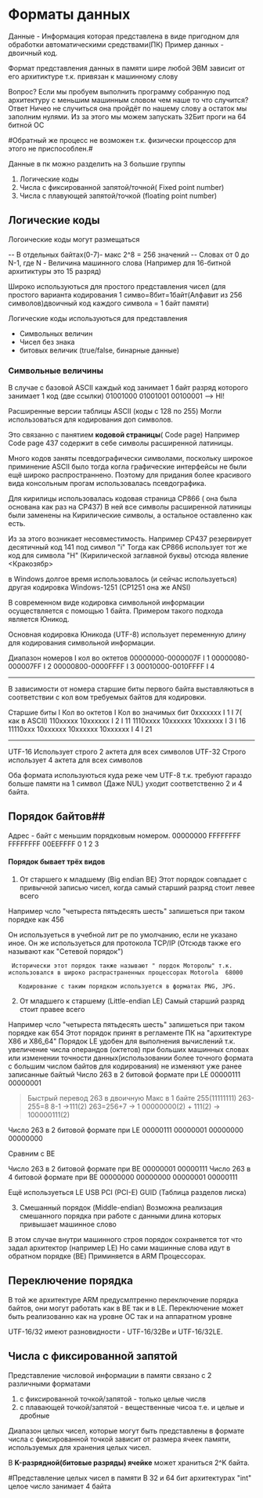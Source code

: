 # Форматы данных

Данные - Информация которая представлена в виде пригодном для обработки автоматическими средствами(ПК)
Пример данных - двоичный код.

Формат представления данных в памяти шире любой ЭВМ зависит от его архитиктуре т.к. привязан к машинному слову

Вопрос?
Если мы пробуем выполнить программу собранную под архитектуру с меньшим машинным словом чем наше то что случится?
Ответ
Ничео не случиться она пройдёт по нашему слову а остаток мы заполним нулями.
 Из за этого мы можем запускать 32Бит проги на 64 битной OC 

#Обратный же процесс не возможен т.к. физически процессор для этого не приспособлен.#
 
Данные в пк можно разделить на 3 большие группы

1. Логические коды
2. Числа с фиксированной запятой/точной( Fixed point number)
3. Числа с плавующей запятой/точкой (floating point number)


## Логические коды

Логоические коды могут размещаться

-- В отдельных байтах(0-7)- макс 2^8 = 256 значений
-- Словах от 0 до N-1, где N - Величина машинного слова (Например для 16-битной архитиктуры это 15 разряд)

Широко используються для простого представления чисел
(для простого варианта кодирования 1 симво=8бит=1байт(Алфавит из 256 символов)двоичный код каждого символа = 1 байт памяти)

Логические коды используються для представления

- Символьных величин
- Чисел без знака
- битовых величик (true/false, бинарные данные)

### Символьные величины


В случае с базовой ASCII каждый код занимает 1 байт разряд которого занимает 1 код
(две ссылки)
01001000 01001001 00100001 --> HI!


Расширенные версии таблицы ASCII (коды с 128 по 255)  Могли использоваться для кодирования доп символов.


Это связанно с панятием **кодовой страницы**( Code page) 
Например Code page 437 содержит в себе символы расширенной латиницы.

Много кодов заняты псевдографически символами, поскольку широкое приминение ASCII было тогда когла графические интерфейсы не были ещё широко распространнено.
Поэтому для придания более красивого вида консольным прогам использовалась псевдографика.

Для кирилицы использовалась кодовая страница CP866 ( она была основана как раз на CP437) В ней все символы расширенной латиницы были заменены на Кирилические символы, а остальное оставленно как есть.

Из за этого возникает несовместимость. Например CP437  резервирует десятичный код 141 под символ "i"  Тогда как CP866 использует тот же код для символа "Н" (Кирилической заглавной буквы) отсюда явление <Кракозябр>

в Windows долгое время использовалось (и сейчас используеться) другая кодировка Windows-1251 (CP1251 она же ANSI)

В современном виде кодировка символьной информации осуществляется с помощью 1 байта. Примером такого подхода является Юникод.

Основная кодировка Юникода (UTF-8) использует переменную длину для кодирования символьной информации.


Диапазон номеров        I   кол во октетов
00000000-0000007F       I  1
00000080-000007FF       I  2
00000800-0000FFFF       I  3
00010000-0010FFFF       I  4
___________________________________________________________________

В зависимости от номера старшие биты первого байта выставляються в соответствии с кол вом требуемых байтов для кодировки.

Старшие биты                        I Кол во октетов  I Кол во значимых бит
0xxxxxxx                            I 1               I 7( как в ASCII)
110xxxxx 10xxxxxx                   I 2               I 11
1110xxxx 10xxxxxx 10xxxxxx          I 3               I 16
11110xxx 10xxxxxx 10xxxxxx 10xxxxxx I 4               I 21
______________________________________________________________________

UTF-16 Использует строго 2 актета для всех символов
UTF-32 Строго использует 4 актета для всех символов

Оба формата используються куда реже чем UTF-8 т.к. требуют гараздо больше памяти на 1 символ (Даже NUL) уходит  соответственно 2 и 4 байта.

## Порядок байтов##

Адрес - байт с меньшим порядковым номером.
00000000 FFFFFFFF FFFFFFFF 00EEFFFF
0        1        2        3

#### Порядок бывает трёх видов

1. От старшего к младшему (Big endian BE)
Этот порядок совпадает с привычной записью чисел, когда самый старший разряд стоит левее всего

 Например чсло "четыреста пятьдесять шесть" запишеться при таком порядке как 456

   Он используеться в учебной лит ре по умолчанию, если не указано иное. Он же используеться для протокола TCP/IP (Отсюдв также его называют как "Сетевой порядок")

     Исторически этот порядок также называют " пордок Моторолы" т.к. использовался в широко распрастраненных процессорах Motorola  68000 

       Кодирование с таким порядком используется в форматах PNG, JPG.


2. От младшего к старшему (Little-endian LE)
Самый старший разряд стоит правее всего

Например чсло "четыреста пятьдесять шесть" запишеться при таком порядке как 654
 Этот порядок принят в регламенте ПК на "архитектуре X86 и X86_64"
  Порядок LE удобен для выполнения вычислений т.к. увеличение числа операндов (октетов) при больших машинных словах или изменении точности данных(использовании более точного формата с большим числом байтов для кодирования) не изменяют уже ранее записанные байтый
    Число 263 в 2 битовой формате при LE 
     00000111 00000001

> Быстрый перевод 263 в двоичную 
> Макс в 1 байте 255(11111111)
> 263-255=8
> 8-1 ->111(2)
> 263=256+7 -> 1 00000000(2) + 111(2) -> 100000111(2)

Число 263 в 2 битовой формате при LE 
    00000111 00000001 00000000 00000000

Сравним с BE 

Число 263 в 2 битовой формате при BE
 00000001 00000111
Число 263 в 4 битовой формате при BE
 00000000 00000000 00000001 00000111

Ещё используеться LE
 USB
 PCI (PCI-E)
 GUID (Таблица разделов лиска)
 

3. Смешанный порядок (Middle-endian)
 Возможна реализация смешанного порядка при работе с данными длина которых привышает машинное слово

В этом случае внутри машинного строя порядок сохраняется тот что задал архитектор (например LE) Но сами машинные слова идут в обратном порядке (BE)
Приминяется в ARM Процессорах.

## Переключение порядка 
 В той же архитектуре ARM предусмлтренно переключение порядка байтов, они могут работать как в BE так и в LE. Переключение может быть реализованно как на уровне ОС так и на аппаратном уровне

UTF-16/32 имеют разновидности - UTF-16/32Be и UTF-16/32LE. 

## Числа с фиксированной запятой 
Представление числовой информации в памяти связано с 2 различными форматами

1. с фиксированной точкой/запятой - только целые числв
2. с плавающей точкой/запятой - вещественные чисоа т.е. и целые и дробные

Диапазон целых чисел, которые могут быть представлены в формате числа с фиксированной точкой зависит от размера ячеек памяти, используемых для хранения целых чисел.

В **K-разрядной(битовые разряды) ячейке** может храниться 2^K байта.


#Представление целых чисел в памяти 
 В 32 и 64 бит архитектурах "int" целое число занимает 4 байта 
